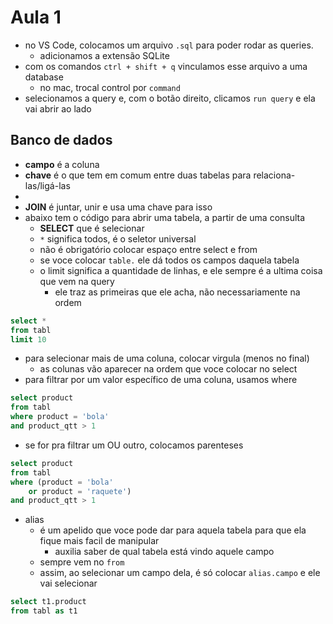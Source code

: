 # Aula 1

- no VS Code, colocamos um arquivo `.sql` para poder rodar as queries.
    - adicionamos a extensão SQLite
- com os comandos `ctrl + shift + q` vinculamos esse arquivo a uma database
    - no mac, trocal control por `command`
- selecionamos a query e, com o botão direito, clicamos `run query` e ela vai abrir ao lado

## Banco de dados

- **campo** é a coluna
- **chave** é o que tem em comum entre duas tabelas para relaciona-las/ligá-las
- 
- **JOIN** é juntar, unir e usa uma chave para isso
- abaixo tem o código para abrir uma tabela, a partir de uma consulta
    - **SELECT** que é selecionar
    - `*` significa todos, é o seletor universal
    - não é obrigatório colocar espaço entre select e from
    - se voce colocar `table.` ele dá todos os campos daquela tabela
    - o limit significa a quantidade de linhas, e ele sempre é a ultima coisa que vem na query
        - ele traz as primeiras que ele acha, não necessariamente na ordem
```sql
select *
from tabl
limit 10
```
- para selecionar mais de uma coluna, colocar virgula (menos no final)
    - as colunas vão aparecer na ordem que voce colocar no select
- para filtrar por um valor específico de uma coluna, usamos where
```sql
select product
from tabl
where product = 'bola'
and product_qtt > 1
```
- se for pra filtrar um OU outro, colocamos parenteses
```sql
select product
from tabl
where (product = 'bola'
    or product = 'raquete')
and product_qtt > 1
```
- alias
    - é um apelido que voce pode dar para aquela tabela para que ela fique mais facil de manipular
        - auxilia saber de qual tabela está vindo aquele campo
    - sempre vem no `from`
    - assim, ao selecionar um campo dela, é só colocar `alias.campo` e ele vai selecionar
```sql
select t1.product
from tabl as t1
```
